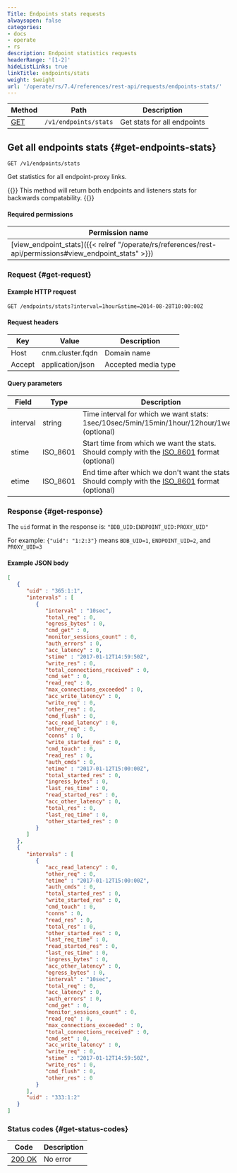 ```yaml
---
Title: Endpoints stats requests
alwaysopen: false
categories:
- docs
- operate
- rs
description: Endpoint statistics requests
headerRange: '[1-2]'
hideListLinks: true
linkTitle: endpoints/stats
weight: $weight
url: '/operate/rs/7.4/references/rest-api/requests/endpoints-stats/'
---
```


| Method | Path | Description |
|--------|------|-------------|
| [GET](#get-endpoints-stats) | `/v1/endpoints/stats` | Get stats for all endpoints |

## Get all endpoints stats {#get-endpoints-stats}

	GET /v1/endpoints/stats

Get statistics for all endpoint-proxy links.

{{<note>}}
This method will return both endpoints and listeners stats for backwards
compatability.
{{</note>}}

#### Required permissions

| Permission name |
|-----------------|
| [view_endpoint_stats]({{< relref "/operate/rs/references/rest-api/permissions#view_endpoint_stats" >}}) |

### Request {#get-request} 

#### Example HTTP request

	GET /endpoints/stats?interval=1hour&stime=2014-08-28T10:00:00Z 


#### Request headers

| Key | Value | Description |
|-----|-------|-------------|
| Host | cnm.cluster.fqdn | Domain name |
| Accept | application/json | Accepted media type |


#### Query parameters

| Field | Type | Description |
|-------|------|-------------|
| interval | string | Time interval for which we want stats: 1sec/10sec/5min/15min/1hour/12hour/1week (optional) |
| stime | ISO_8601 | Start time from which we want the stats. Should comply with the [ISO_8601](https://en.wikipedia.org/wiki/ISO_8601) format (optional) |
| etime | ISO_8601 | End time after which we don't want the stats. Should comply with the [ISO_8601](https://en.wikipedia.org/wiki/ISO_8601) format (optional) |

### Response {#get-response} 

The `uid` format in the response is: `"BDB_UID:ENDPOINT_UID:PROXY_UID"`

For example: `{"uid": "1:2:3"}` means `BDB_UID=1`, `ENDPOINT_UID=2`, and `PROXY_UID=3`

#### Example JSON body

```json
[
   {
      "uid" : "365:1:1",
      "intervals" : [
         {
            "interval" : "10sec",
            "total_req" : 0,
            "egress_bytes" : 0,
            "cmd_get" : 0,
            "monitor_sessions_count" : 0,
            "auth_errors" : 0,
            "acc_latency" : 0,
            "stime" : "2017-01-12T14:59:50Z",
            "write_res" : 0,
            "total_connections_received" : 0,
            "cmd_set" : 0,
            "read_req" : 0,
            "max_connections_exceeded" : 0,
            "acc_write_latency" : 0,
            "write_req" : 0,
            "other_res" : 0,
            "cmd_flush" : 0,
            "acc_read_latency" : 0,
            "other_req" : 0,
            "conns" : 0,
            "write_started_res" : 0,
            "cmd_touch" : 0,
            "read_res" : 0,
            "auth_cmds" : 0,
            "etime" : "2017-01-12T15:00:00Z",
            "total_started_res" : 0,
            "ingress_bytes" : 0,
            "last_res_time" : 0,
            "read_started_res" : 0,
            "acc_other_latency" : 0,
            "total_res" : 0,
            "last_req_time" : 0,
            "other_started_res" : 0
         }
      ]
   },
   {
      "intervals" : [
         {
            "acc_read_latency" : 0,
            "other_req" : 0,
            "etime" : "2017-01-12T15:00:00Z",
            "auth_cmds" : 0,
            "total_started_res" : 0,
            "write_started_res" : 0,
            "cmd_touch" : 0,
            "conns" : 0,
            "read_res" : 0,
            "total_res" : 0,
            "other_started_res" : 0,
            "last_req_time" : 0,
            "read_started_res" : 0,
            "last_res_time" : 0,
            "ingress_bytes" : 0,
            "acc_other_latency" : 0,
            "egress_bytes" : 0,
            "interval" : "10sec",
            "total_req" : 0,
            "acc_latency" : 0,
            "auth_errors" : 0,
            "cmd_get" : 0,
            "monitor_sessions_count" : 0,
            "read_req" : 0,
            "max_connections_exceeded" : 0,
            "total_connections_received" : 0,
            "cmd_set" : 0,
            "acc_write_latency" : 0,
            "write_req" : 0,
            "stime" : "2017-01-12T14:59:50Z",
            "write_res" : 0,
            "cmd_flush" : 0,
            "other_res" : 0
         }
      ],
      "uid" : "333:1:2"
   }
]
```

### Status codes {#get-status-codes} 

| Code | Description |
|------|-------------|
| [200 OK](http://www.w3.org/Protocols/rfc2616/rfc2616-sec10.html#sec10.2.1) | No error |
